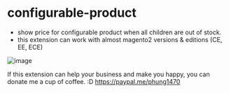 # configurable-product
- show price for configurable product when all children are out of stock.
- this extension can work with almost magento2 versions & editions (CE, EE, ECE)

![image](https://user-images.githubusercontent.com/101688240/159226036-fe421bce-9dae-4201-8cc1-71f997f15d11.png)

If this extension can help your business and make you happy, you can donate me a cup of coffee. :D
https://paypal.me/phung1470

